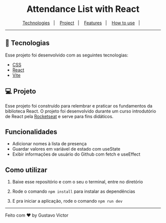 <h1 align='center'>Attendance List with React</h1>

<p align="center">
    <a href="#-tecnologias">Technologies</a>&nbsp;&nbsp;&nbsp;|&nbsp;&nbsp;&nbsp;
    <a href="#-projeto">Project</a>&nbsp;&nbsp;&nbsp;|&nbsp;&nbsp;&nbsp;
    <a href="#-funcionalidades">Features</a>&nbsp;&nbsp;&nbsp;|&nbsp;&nbsp;&nbsp;
    <a href="#-como-utilizar">How to use</a>&nbsp;&nbsp;&nbsp;|&nbsp;&nbsp;&nbsp;
</p>

---

## 🚀 Tecnologias

Esse projeto foi desenvolvido com as seguintes tecnologias:

- [CSS](https://developer.mozilla.org/pt-BR/docs/Web/CSS)
- [React](https://pt-br.reactjs.org/)
- [Vite](https://vitejs.dev/)


## 💻 Projeto

Esse projeto foi construído para relembrar e praticar os fundamentos da biblioteca React. 
O projeto foi desenvolvido durante um curso introdutório de React pela [Rocketseat](https://app.rocketseat.com.br/) e serve para fins didáticos. 


##  Funcionalidades

- Adicionar nomes à lista de presença
- Guardar valores em variável de estado com useState
- Exibir informações de usuário do Github com fetch e useEffect


## Como utilizar 

1. Baixe esse repositório e com o seu o terminal, entre no diretório

2. Rode o comando `npm install` para instalar as dependências

3. E pra iniciar a aplicação, rode o comando `npm run dev` 

---

Feito com ♥ by Gustavo Victor